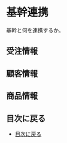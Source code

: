 # 基幹連携
基幹と何を連携するか。

## 受注情報


## 顧客情報


## 商品情報


## 目次に戻る
- [目次に戻る](https://github.com/commerble/ecspec/blob/master/Readme.md)

